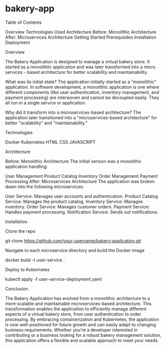 # bakery-app

Table of Contents

Overview
Technologies Used
Architecture
Before: Monolithic Architecture
After: Microservices Architecture
Getting Started
Prerequisites
Installation
Deployment

Overview

The Bakery Application is designed to manage a virtual bakery store. It started as a monolithic application and was later transformed into a micro services - based architecture for better scalability and maintainability.

What was its initial state?
The application initially started as a "monolithic" application. In software development, a monolithic application is one where different components (like user authentication, inventory management, and payment processing) 
are interwoven and cannot be decoupled easily. They all run in a single service or application.

Why did it transform into a microservices-based architecture?
The application later transitioned into a "microservices-based architecture" for better "scalability" and "maintainability."

Technologies 

Docker
Kubernetes
HTML
CSS
JAVASCRIPT

Architecture

Before: Monolithic Architecture
The initial version was a monolithic application handling:

User Management
Product Catalog
Inventory
Order Management
Payment Processing
After: Microservices Architecture
The application was broken down into the following microservices:

User Service: Manages user accounts and authentication.
Product Catalog Service: Manages the product catalog.
Inventory Service: Manages inventory.
Order Service: Manages customer orders.
Payment Service: Handles payment processing.
Notification Service: Sends out notifications.

Installation

  Clone the repo

git clone https://github.com/your-username/bakery-application.git

  Navigate to each microservice directory and build the Docker image

docker build -t user-service .

  Deploy to Kubernetes

kubectl apply -f user-service-deployment.yaml

Conclusion

The Bakery Application has evolved from a monolithic architecture to a more scalable and maintainable microservices-based architecture. This transformation enables the application to efficiently 
manage different aspects of a virtual bakery store, from user authentication to order processing.
By embracing containerization and Kubernetes, the application is now well-positioned for future growth and can easily adapt to changing business requirements. 
Whether you're a developer interested in contributing or a business looking for a robust 
bakery management solution, this application offers a flexible and scalable approach to meet your needs.
